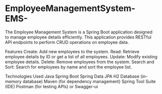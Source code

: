# EmployeeManagementSystem-EMS-
The Employee Management System is a Spring Boot application designed to manage employee details efficiently. This application provides RESTful API endpoints to perform CRUD operations on employee data.

Features
Create: Add new employees to the system.
Read: Retrieve employee details by ID or get a list of all employees.
Update: Modify existing employee details.
Delete: Remove employees from the system.
Search and Sort: Search for employees by name and sort the employee list.


Technologies Used
Java
Spring Boot
Spring Data JPA
H2 Database (in-memory database)
Maven (for dependency management)
Spring Tool Suite (IDE)
Postman (for testing APIs) or Swagger-ui
